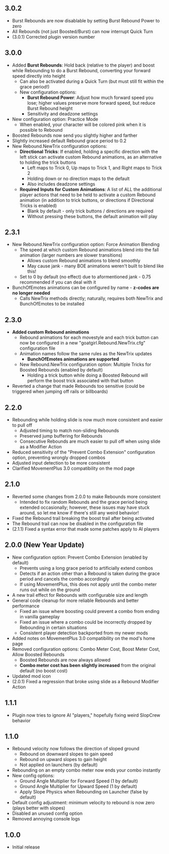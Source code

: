 ## 3.0.2
* Burst Rebounds are now disablable by setting Burst Rebound Power to zero
* All Rebounds (not just Boosted/Burst) can now interrupt Quick Turn
* (3.0.1) Corrected plugin version number

## 3.0.0
* Added **Burst Rebounds**: Hold back (relative to the player) and boost while Rebounding to do a Burst Rebound, converting your forward speed directly into height
    * Can also be activated during a Quick Turn (but must still fit within the grace period!)
    * New configuration options: 
        * **Burst Rebound Power**: Adjust how much forward speed you lose; higher values preserve more forward speed, but reduce Burst Rebound height
        * Sensitivity and deadzone settings
* New configuration option: Practice Mode
    * When enabled, your character will be colored pink when it is possible to Rebound
* Boosted Rebounds now send you slightly higher and farther 
* Slightly increased default Rebound grace period to 0.2 
* New Rebound.NewTrix configuration options:
    * **Directional Tricks**: If enabled, holding a specific direction with the left stick can activate custom Rebound animations, as an alternative to holding the trick buttons
        * Left maps to Trick 0, Up maps to Trick 1, and Right maps to Trick 2
        * Holding down or no direction maps to the default
        * Also includes deadzone settings
    * **Required Inputs for Custom Animations**: A list of ALL the additional player actions that need to be held to activate a custom Rebound animation (in addition to trick buttons, or directions if Directional Tricks is enabled)
        * Blank by default - only trick buttons / directions are required
        * Without pressing these buttons, the default animation will play


## 2.3.1
* New Rebound.NewTrix configuration option: Force Animation Blending
    * The speed at which custom Rebound animations blend into the fall animation (larger numbers are slower transitions)
        * Allows custom Rebound animations to blend smoothly
        * May cause jank - many BOE animations weren't built to blend like this!
    * Set to 0 by default (no effect) due to aformentioned jank - 0.75 recommended if you can deal with it
* BunchOfEmotes animations can be configured by name - **z-codes are no longer needed**
    * Calls NewTrix methods directly; naturally, requires both NewTrix and BunchOfEmotes to be installed

## 2.3.0 
* **Added custom Rebound animations**
    * Rebound animations for each movestyle and each trick button can now be configured in a new "goatgirl.Rebound.NewTrix.cfg" configuration file
    * Animation names follow the same rules as the NewTrix updates
        * **BunchOfEmotes animations are supported** 
    * New Rebound.NewTrix configuration option: Multiple Tricks for Boosted Rebounds (enabled by default)
        * Holding a trick button while doing a Boosted Rebound will perform the boost trick associated with that button
* Reverted a change that made Rebounds too sensitive (could be triggered when jumping off rails or billboards)

## 2.2.0 
* Rebounding while holding slide is now much more consistent and easier to pull off
    * Adjusted timing to match non-sliding Rebounds
    * Preserved jump buffering for Rebounds
    * Consecutive Rebounds are much easier to pull off when using slide as a Modifier Action
* Reduced sensitivity of the "Prevent Combo Extension" configuration option, preventing wrongly dropped combos
* Adjusted input detection to be more consistent
* Clarified MovementPlus 3.0 compatibility on the mod page

## 2.1.0
* Reverted some changes from 2.0.0 to make Rebounds more consistent
    * Intended to fix random Rebounds and the grace period being extended occasionally; however, these issues may have stuck around, so let me know if there's still any weird behavior!
* Fixed the Rebound trail breaking the boost trail after being activated
* The Rebound trail can now be disabled in the configuration file
* (2.1.1) Fixed a syntax error that made some patches apply to AI players


## 2.0.0 (New Year Update)
* New configuration option: Prevent Combo Extension (enabled by default)
    * Prevents using a long grace period to artificially extend combos
    * Detects if an action other than a Rebound is taken during the grace period and cancels the combo accordingly
    * If using MovementPlus, this does not apply until the combo meter runs out while on the ground
* A new trail effect for Rebounds with configurable size and length
* General code cleanup for more reliable Rebounds and better performance
    * Fixed an issue where boosting could prevent a combo from ending in vanilla gameplay
    * Fixed an issue where a combo could be incorrectly dropped by Rebounding in certain situations
    * Consistent player detection backported from my newer mods
* Added notes on MovementPlus 3.0 compatibility on the mod's home page
* Removed configuration options: Combo Meter Cost, Boost Meter Cost, Allow Boosted Rebounds
    * Boosted Rebounds are now always allowed
    * **Combo meter cost has been slightly increased** from the original default (no boost cost)
* Updated mod icon
* (2.0.1) Fixed a regression that broke using slide as a Rebound Modifier Action

## 1.1.1
* Plugin now tries to ignore AI "players," hopefully fixing weird SlopCrew behavior

## 1.1.0
* Rebound velocity now follows the direction of sloped ground
    * Rebound on downward slopes to gain speed
    * Rebound on upward slopes to gain height
    * Not applied on launchers (by default)
* Rebounding on an empty combo meter now ends your combo instantly
* New config options:
    * Ground Angle Multiplier for Forward Speed (1 by default)
    * Ground Angle Multiplier for Upward Speed (1 by default)
    * Apply Slope Physics when Rebounding on Launcher (false by default)
* Default config adjustment: minimum velocity to rebound is now zero (plays better with slopes)
* Disabled an unused config option
* Removed annoying console logs

## 1.0.0
* Initial release 